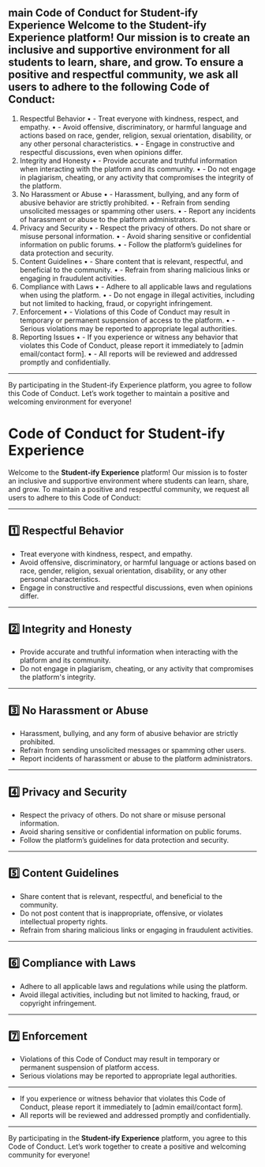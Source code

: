 main
Code of Conduct for Student-ify Experience
Welcome to the Student-ify Experience platform! Our mission is to create an inclusive and supportive environment for all students to learn, share, and grow. To ensure a positive and respectful community, we ask all users to adhere to the following Code of Conduct:
---
1. Respectful Behavior
•	- Treat everyone with kindness, respect, and empathy.
•	- Avoid offensive, discriminatory, or harmful language and actions based on race, gender, religion, sexual orientation, disability, or any other personal characteristics.
•	- Engage in constructive and respectful discussions, even when opinions differ.
2. Integrity and Honesty
•	- Provide accurate and truthful information when interacting with the platform and its community.
•	- Do not engage in plagiarism, cheating, or any activity that compromises the integrity of the platform.
3. No Harassment or Abuse
•	- Harassment, bullying, and any form of abusive behavior are strictly prohibited.
•	- Refrain from sending unsolicited messages or spamming other users.
•	- Report any incidents of harassment or abuse to the platform administrators.
4. Privacy and Security
•	- Respect the privacy of others. Do not share or misuse personal information.
•	- Avoid sharing sensitive or confidential information on public forums.
•	- Follow the platform’s guidelines for data protection and security.
5. Content Guidelines
•	- Share content that is relevant, respectful, and beneficial to the community.
•	- Refrain from sharing malicious links or engaging in fraudulent activities.
6. Compliance with Laws
•	- Adhere to all applicable laws and regulations when using the platform.
•	- Do not engage in illegal activities, including but not limited to hacking, fraud, or copyright infringement.
7. Enforcement
•	- Violations of this Code of Conduct may result in temporary or permanent suspension of access to the platform.
•	- Serious violations may be reported to appropriate legal authorities.
8. Reporting Issues
•	- If you experience or witness any behavior that violates this Code of Conduct, please report it immediately to [admin email/contact form].
•	- All reports will be reviewed and addressed promptly and confidentially.
---
By participating in the Student-ify Experience platform, you agree to follow this Code of Conduct. Let’s work together to maintain a positive and welcoming environment for everyone!

# Code of Conduct for Student-ify Experience

Welcome to the **Student-ify Experience** platform! Our mission is to foster an inclusive and supportive environment where students can learn, share, and grow. To maintain a positive and respectful community, we request all users to adhere to this Code of Conduct:

---

## 1️⃣ Respectful Behavior
- Treat everyone with kindness, respect, and empathy.
- Avoid offensive, discriminatory, or harmful language or actions based on race, gender, religion, sexual orientation, disability, or any other personal characteristics.
- Engage in constructive and respectful discussions, even when opinions differ.

---

## 2️⃣ Integrity and Honesty
- Provide accurate and truthful information when interacting with the platform and its community.
- Do not engage in plagiarism, cheating, or any activity that compromises the platform's integrity.

---

## 3️⃣ No Harassment or Abuse
- Harassment, bullying, and any form of abusive behavior are strictly prohibited.
- Refrain from sending unsolicited messages or spamming other users.
- Report incidents of harassment or abuse to the platform administrators.

---

## 4️⃣ Privacy and Security
- Respect the privacy of others. Do not share or misuse personal information.
- Avoid sharing sensitive or confidential information on public forums.
- Follow the platform’s guidelines for data protection and security.

---

## 5️⃣ Content Guidelines
- Share content that is relevant, respectful, and beneficial to the community.
- Do not post content that is inappropriate, offensive, or violates intellectual property rights.
- Refrain from sharing malicious links or engaging in fraudulent activities.

---

## 6️⃣ Compliance with Laws
- Adhere to all applicable laws and regulations while using the platform.
- Avoid illegal activities, including but not limited to hacking, fraud, or copyright infringement.

---

## 7️⃣ Enforcement
- Violations of this Code of Conduct may result in temporary or permanent suspension of platform access.
- Serious violations may be reported to appropriate legal authorities.

---

- If you experience or witness behavior that violates this Code of Conduct, please report it immediately to [admin email/contact form].
- All reports will be reviewed and addressed promptly and confidentially.

---

By participating in the **Student-ify Experience** platform, you agree to this Code of Conduct. Let’s work together to create a positive and welcoming community for everyone!

